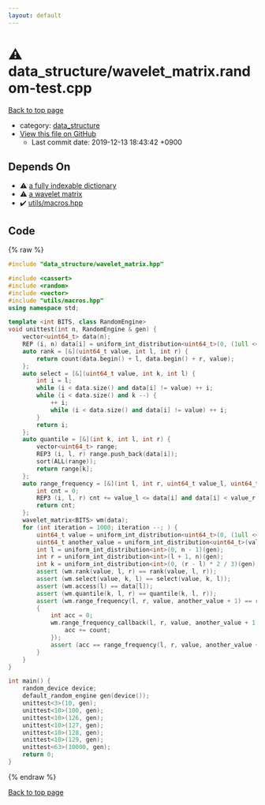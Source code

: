 ```yaml
---
layout: default
---
```


<!-- mathjax config similar to math.stackexchange -->
<script type="text/javascript" async
  src="https://cdnjs.cloudflare.com/ajax/libs/mathjax/2.7.5/MathJax.js?config=TeX-MML-AM_CHTML">
</script>
<script type="text/x-mathjax-config">
  MathJax.Hub.Config({
    TeX: { equationNumbers: { autoNumber: "AMS" }},
    tex2jax: {
      inlineMath: [ ['$','$'] ],
      processEscapes: true
    },
    "HTML-CSS": { matchFontHeight: false },
    displayAlign: "left",
    displayIndent: "2em"
  });
</script>

<script type="text/javascript" src="https://cdnjs.cloudflare.com/ajax/libs/jquery/3.4.1/jquery.min.js"></script>
<script src="https://cdn.jsdelivr.net/npm/jquery-balloon-js@1.1.2/jquery.balloon.min.js" integrity="sha256-ZEYs9VrgAeNuPvs15E39OsyOJaIkXEEt10fzxJ20+2I=" crossorigin="anonymous"></script>
<script type="text/javascript" src="../../assets/js/copy-button.js"></script>
<link rel="stylesheet" href="../../assets/css/copy-button.css" />


# :warning: data_structure/wavelet_matrix.random-test.cpp
<a href="../../index.html">Back to top page</a>

* category: <a href="../../index.html#c8f6850ec2ec3fb32f203c1f4e3c2fd2">data_structure</a>
* <a href="{{ site.github.repository_url }}/blob/master/data_structure/wavelet_matrix.random-test.cpp">View this file on GitHub</a>
    - Last commit date: 2019-12-13 18:43:42 +0900




## Depends On
* :warning: <a href="fully_indexable_dictionary.hpp.html">a fully indexable dictionary</a>
* :warning: <a href="wavelet_matrix.hpp.html">a wavelet matrix</a>
* :heavy_check_mark: <a href="../utils/macros.hpp.html">utils/macros.hpp</a>


## Code
{% raw %}
```cpp
#include "data_structure/wavelet_matrix.hpp"

#include <cassert>
#include <random>
#include <vector>
#include "utils/macros.hpp"
using namespace std;

template <int BITS, class RandomEngine>
void unittest(int n, RandomEngine & gen) {
    vector<uint64_t> data(n);
    REP (i, n) data[i] = uniform_int_distribution<uint64_t>(0, (1ull << BITS) - 1)(gen);
    auto rank = [&](uint64_t value, int l, int r) {
        return count(data.begin() + l, data.begin() + r, value);
    };
    auto select = [&](uint64_t value, int k, int l) {
        int i = l;
        while (i < data.size() and data[i] != value) ++ i;
        while (i < data.size() and k --) {
            ++ i;
            while (i < data.size() and data[i] != value) ++ i;
        }
        return i;
    };
    auto quantile = [&](int k, int l, int r) {
        vector<uint64_t> range;
        REP3 (i, l, r) range.push_back(data[i]);
        sort(ALL(range));
        return range[k];
    };
    auto range_frequency = [&](int l, int r, uint64_t value_l, uint64_t value_r) {
        int cnt = 0;
        REP3 (i, l, r) cnt += value_l <= data[i] and data[i] < value_r;
        return cnt;
    };
    wavelet_matrix<BITS> wm(data);
    for (int iteration = 1000; iteration --; ) {
        uint64_t value = uniform_int_distribution<uint64_t>(0, (1ull << BITS) - 1)(gen);
        uint64_t another_value = uniform_int_distribution<uint64_t>(value, (1ull << BITS) - 1)(gen);
        int l = uniform_int_distribution<int>(0, n - 1)(gen);
        int r = uniform_int_distribution<int>(l + 1, n)(gen);
        int k = uniform_int_distribution<int>(0, (r - l) * 2 / 3)(gen);
        assert (wm.rank(value, l, r) == rank(value, l, r));
        assert (wm.select(value, k, l) == select(value, k, l));
        assert (wm.access(l) == data[l]);
        assert (wm.quantile(k, l, r) == quantile(k, l, r));
        assert (wm.range_frequency(l, r, value, another_value + 1) == range_frequency(l, r, value, another_value + 1));
        {
            int acc = 0;
            wm.range_frequency_callback(l, r, value, another_value + 1, [&](uint64_t value, int count) {
                acc += count;
            });
            assert (acc == range_frequency(l, r, value, another_value + 1));
        }
    }
}

int main() {
    random_device device;
    default_random_engine gen(device());
    unittest<3>(10, gen);
    unittest<10>(100, gen);
    unittest<10>(126, gen);
    unittest<10>(127, gen);
    unittest<10>(128, gen);
    unittest<10>(129, gen);
    unittest<63>(10000, gen);
    return 0;
}

```
{% endraw %}

<a href="../../index.html">Back to top page</a>

